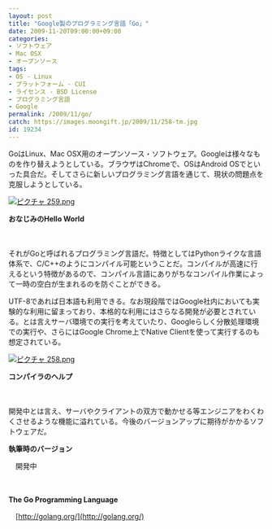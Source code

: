 ```yaml
---
layout: post
title: "Google製のプログラミング言語「Go」"
date: 2009-11-20T09:00:00+09:00
categories:
- ソフトウェア
- Mac OSX
- オープンソース
tags: 
- OS - Linux
- プラットフォーム - CUI
- ライセンス - BSD License
- プログラミング言語
- Google
permalink: /2009/11/go/
catch: https://images.moongift.jp/2009/11/258-tm.jpg
id: 19234
---
```

GoはLinux、Mac OSX用のオープンソース・ソフトウェア。Googleは様々なものを作り替えようとしている。ブラウザはChromeで、OSはAndroid OSでといった具合だ。そしてさらに新しいプログラミング言語を通じて、現状の問題点を克服しようとしている。

  

[![ピクチャ 259.png](https://images.moongift.jp/2009/11/259-tm.jpg)](https://images.moongift.jp/2009/11/259.png)  
  
**おなじみのHello World**

  

　

  

それがGoと呼ばれるプログラミング言語だ。特徴としてはPythonライクな言語体系で、C/C++のようにコンパイル可能ということだ。コンパイルが高速に行えるという特徴があるので、コンパイル言語にありがちなコンパイル作業によって一時の空白が生まれるのを防ぐことができる。

  
  
<!--more-->

UTF-8であれば日本語も利用できる。なお現段階ではGoogle社内においても実験的な利用に留まっており、本格的な利用にはさらなる開発が必要とされている。とは言えサーバ環境での実行を考えていたり、Googleらしく分散処理環境での実行や、さらにはGoogle Chrome上でNative Clientを使って実行するのも想定されている。

  

[![ピクチャ 258.png](https://images.moongift.jp/2009/11/258-tm.jpg)](https://images.moongift.jp/2009/11/258.png)  
  
**コンパイラのヘルプ**

  

　

  

開発中とは言え、サーバやクライアントの双方で動かせる等エンジニアをわくわくさせるような機能に溢れている。今後のバージョンアップに期待がかかるソフトウェアだ。

  

**執筆時のバージョン**  
  
　開発中

  

　

  

**The Go Programming Language**  
  
　[http://golang.org/](http://golang.org/)

  

